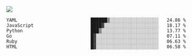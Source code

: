 ![](https://github-profile-summary-cards.vercel.app/api/cards/profile-details?username=igtm&theme=dracula)
<!--START_SECTION:waka-->

```text
YAML                           ██████▒░░░░░░░░░░░░░░░░░░   24.86 %
JavaScript                     ████▓░░░░░░░░░░░░░░░░░░░░   18.17 %
Python                         ███▒░░░░░░░░░░░░░░░░░░░░░   13.77 %
Go                             █▓░░░░░░░░░░░░░░░░░░░░░░░   07.11 %
Ruby                           █▓░░░░░░░░░░░░░░░░░░░░░░░   06.63 %
HTML                           █▓░░░░░░░░░░░░░░░░░░░░░░░   06.58 %
```

<!--END_SECTION:waka-->
